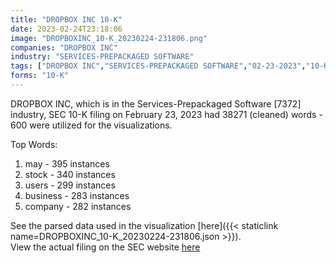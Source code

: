 ```yaml
---
title: "DROPBOX INC 10-K"
date: 2023-02-24T23:18:06
image: "DROPBOXINC_10-K_20230224-231806.png"
companies: "DROPBOX INC"
industry: "SERVICES-PREPACKAGED SOFTWARE"
tags: ["DROPBOX INC","SERVICES-PREPACKAGED SOFTWARE","02-23-2023","10-K"]
forms: "10-K"
---
```

DROPBOX INC, which is in the Services-Prepackaged Software [7372] industry, SEC 10-K filing on February 23, 2023 had 38271 (cleaned) words - 600 were utilized for the visualizations.

Top Words:
1. may - 395 instances
2. stock - 340 instances
3. users - 299 instances
4. business - 283 instances
5. company - 282 instances


See the parsed data used in the visualization [here]({{< staticlink name=DROPBOXINC_10-K_20230224-231806.json >}}).  
View the actual filing on the SEC website [here](https://www.sec.gov/Archives/edgar/data/1467623/0001467623-23-000012.txt)